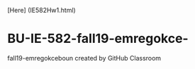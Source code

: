 [Here] (IE582Hw1.html)

# BU-IE-582-fall19-emregokce-
fall19-emregokceboun created by GitHub Classroom
